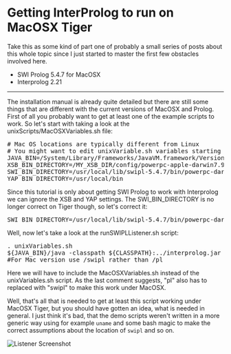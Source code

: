 # Getting InterProlog to run on MacOSX Tiger

Take this as some kind of part one of probably a small series of posts about this whole topic since I just started to master the first few obstacles involved here. 

* SWI Prolog 5.4.7 for MacOSX
* Interprolog 2.21



-------------------------------



The installation manual is already quite detailed but there are still some things that are different with the current versions of MacOSX and Prolog. First of all you probably want to get at least one of the example scripts to work. So let's start with taking a look at the unixScripts/MacOSXVariables.sh file:

<pre class="code">
# Mac OS locations are typically different from Linux
# You might want to edit unixVariable.sh variables starting from these:
JAVA_BIN=/System/Library/Frameworks/JavaVM.framework/Versions/1.4.2/Home/bin
XSB_BIN_DIRECTORY=/MY_XSB_DIR/config/powerpc-apple-darwin7.9.0/bin
SWI_BIN_DIRECTORY=/usr/local/lib/swipl-5.4.7/bin/powerpc-darwin6.6
YAP_BIN_DIRECTORY=/usr/local/bin
</pre>

Since this tutorial is only about getting SWI Prolog to work with Interprolog we can ignore the XSB and YAP settings. The SWI_BIN_DIRECTORY is no longer correct on Tiger though, so let's correct it:

<pre class="code">
SWI_BIN_DIRECTORY=/usr/local/lib/swipl-5.4.7/bin/powerpc-darwin7.8.0
</pre>

Well, now let's take a look at the runSWIPLListener.sh script:
<pre class="code">
. unixVariables.sh
${JAVA_BIN}/java -classpath ${CLASSPATH}:../interprolog.jar com.declarativa.interprolog.gui.SWISubprocessEngineWindow $1 ${SWI_BIN_DIRECTORY}/pl
#For Mac version use /swipl rather than /pl
</pre>

Here we will have to include the MacOSXVariables.sh instead of the unixVariables.sh script. As the last comment suggests, "pl" also has to replaced with "swipl" to make this work under MacOSX.

Well, that's all that is needed to get at least this script working under MacOSX Tiger, but you should have gotten an idea, what is needed in general. I just think it's bad, that the demo scripts weren't written in a more generic way using for example `uname` and some bash magic to make the correct assumptions about the location of `swipl` and so on.

<div class="figure">
<img src="http://www.zerokspot.com/uploads/runswipllistener.png" alt="Listener Screenshot"/>
</div>